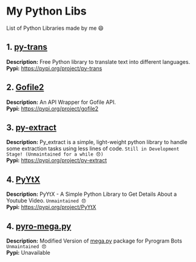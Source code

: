 # My Python Libs
List of Python Libraries made by me 😄

## 1. [py-trans](https://github.com/Itz-fork/py-trans)

**Description:** Free Python library to translate text into different languages. </br>
**Pypi:** https://pypi.org/project/py-trans


## 2. [Gofile2](https://github.com/Itz-fork/Gofile2)

**Description:** An API Wrapper for Gofile API. </br>
**Pypi:** https://pypi.org/project/gofile2


## 3. [py-extract](https://github.com/Itz-fork/py-extract)

**Description:** Py_extract is a simple, light-weight python library to handle some extraction tasks using less lines of code. `Still in Development Stage! (Unmaintained for a while 😞)` </br>
**Pypi:** https://pypi.org/project/py-extract


## 4. [PyYtX](https://github.com/Itz-fork/PyYtX)

**Description:** PyYtX - A Simple Python Library to Get Details About a Youtube Video. `Unmaintained 😞` </br>
**Pypi:** https://pypi.org/project/PyYtX


## 4. [pyro-mega.py](https://github.com/Itz-fork/pyro-mega.py)

**Description:** Modified Version of [mega.py](https://github.com/odwyersoftware/mega.py) package for Pyrogram Bots `Unmaintained 😞` </br>
**Pypi:** Unavailable
